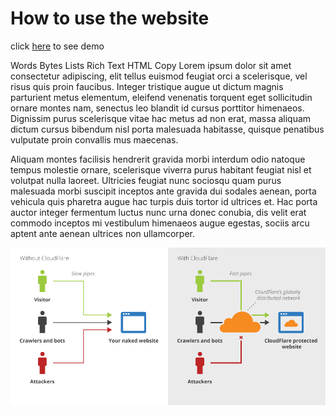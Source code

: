 # How to use the website

click [here](https://www.markdownguide.org/) to see demo


Words Bytes Lists Rich Text HTML Copy Lorem ipsum dolor sit amet consectetur adipiscing, elit tellus euismod feugiat orci a scelerisque, vel risus quis proin faucibus. Integer tristique augue ut dictum magnis parturient metus elementum, eleifend venenatis torquent eget sollicitudin ornare montes nam, senectus leo blandit id cursus porttitor himenaeos. Dignissim purus scelerisque vitae hac metus ad non erat, massa aliquam dictum cursus bibendum nisl porta malesuada habitasse, quisque penatibus vulputate proin convallis mus maecenas.

Aliquam montes facilisis hendrerit gravida morbi interdum odio natoque tempus molestie ornare, scelerisque viverra purus habitant feugiat nisl et volutpat nulla laoreet. Ultricies feugiat nunc sociosqu quam purus malesuada morbi suscipit inceptos ante gravida dui sodales aenean, porta vehicula quis pharetra augue hac turpis duis tortor id ultrices et. Hac porta auctor integer fermentum luctus nunc urna donec conubia, dis velit erat commodo inceptos mi vestibulum himenaeos augue egestas, sociis arcu aptent ante aenean ultrices non ullamcorper.

![alt text](cloudflaresema.png)